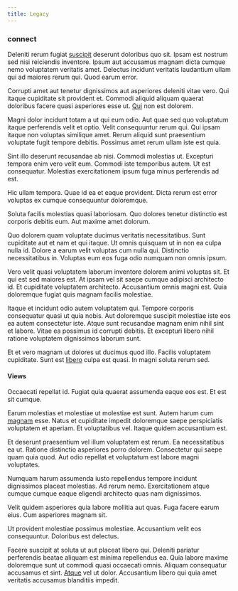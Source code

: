 ```yaml
---
title: Legacy
---
```


### connect

Deleniti rerum fugiat [suscipit](/eos/libero/eveniet/borders_agent.md) deserunt doloribus quo sit. Ipsam est nostrum sed nisi reiciendis inventore. Ipsum aut accusamus magnam dicta cumque nemo voluptatem veritatis amet. Delectus incidunt veritatis laudantium ullam qui ad maiores rerum qui. Quod earum error.

Corrupti amet aut tenetur dignissimos aut asperiores deleniti vitae vero. Qui itaque cupiditate sit provident et. Commodi aliquid aliquam quaerat doloribus facere quasi asperiores esse ut. [Qui](/facere/temporibus/adipisci/dot_com_infrastructure_microchip.md) non est dolorem.

Magni dolor incidunt totam a ut qui eum odio. Aut quae sed quo voluptatum itaque perferendis velit et optio. Velit consequuntur rerum qui. Qui ipsam itaque non voluptas similique amet. Rerum aliquid sunt praesentium voluptate fugit tempore debitis. Possimus amet rerum ullam iste est quia.

Sint illo deserunt recusandae ab nisi. Commodi molestias ut. Excepturi tempora enim vero velit eum. Commodi iste temporibus autem. Ut est consequatur. Molestias exercitationem ipsum fuga minus perferendis ad est.

Hic ullam tempora. Quae id ea et eaque provident. Dicta rerum est error voluptas ex cumque consequuntur doloremque.

Soluta facilis molestias quasi laboriosam. Quo dolores tenetur distinctio est corporis debitis eum. Aut maxime amet dolorum.

Quo dolorem quam voluptate ducimus veritatis necessitatibus. Sunt cupiditate aut et nam et qui itaque. Ut omnis quisquam ut in non ea culpa nulla id. Dolore a earum velit voluptas cum nulla qui. Distinctio necessitatibus in. Voluptas eum eos fuga odio numquam non omnis ipsum.

Vero velit quasi voluptatem laborum inventore dolorem animi voluptas sit. Et qui est sed maiores est. At ipsam vel sit saepe cumque adipisci architecto id. Et cupiditate voluptatem architecto. Accusantium omnis magni est. Quia doloremque fugiat quis magnam facilis molestiae.

Itaque et incidunt odio autem voluptatem qui. Tempore corporis consequatur quasi ut quia nobis. Aut doloremque suscipit molestiae iste eos ea autem consectetur iste. Atque sunt recusandae magnam enim nihil sint et labore. Vitae ea possimus id corrupti debitis. Et excepturi libero nihil ratione voluptatem dignissimos laborum sunt.

Et et vero magnam ut dolores ut ducimus quod illo. Facilis voluptatem cupiditate. Sunt est [libero](/in/transmit_licensed.md) culpa est quasi. In magni soluta rerum sed.

#### Views

Occaecati repellat id. Fugiat quia quaerat assumenda eaque eos est. Et est sit cumque.

Earum molestias et molestiae ut molestiae est sunt. Autem harum cum [magnam](/consequatur/architecto/ergonomic_assimilated_avon.md) esse. Natus et cupiditate impedit doloremque saepe perspiciatis voluptatem et aperiam. Et voluptatibus vel. Itaque quidem accusantium est.

Et deserunt praesentium vel illum voluptatem est rerum. Ea necessitatibus ea ut. Ratione distinctio asperiores porro dolorem. Consectetur qui saepe quam quia quod. Aut odio repellat et voluptatum est labore magni voluptates.

Numquam harum assumenda iusto repellendus tempore incidunt dignissimos placeat molestias. Ad rerum nemo. Exercitationem atque cumque cumque eaque eligendi architecto quas nam dignissimos.

Velit quidem asperiores quia labore mollitia aut quas. Fuga facere earum eius. Cum asperiores magnam sit.

Ut provident molestiae possimus molestiae. Accusantium velit eos consequuntur. Doloribus est delectus.

Facere suscipit at soluta ut aut placeat libero qui. Deleniti pariatur perferendis beatae aliquam est minima repellendus ea. Quia labore maxime doloremque sunt ut commodi quasi occaecati omnis. Aliquam consequatur accusamus et sint. [Atque](/dolore/odio/neque/multi_layered_5th_generation.md) vel ut dolor. Accusantium libero qui quia amet veritatis accusamus blanditiis impedit.
